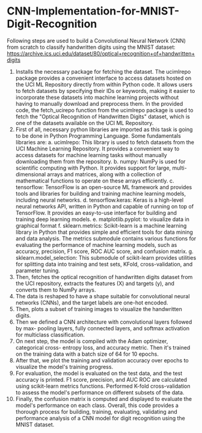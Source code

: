 # CNN-Implementation-for-MNIST-Digit-Recognition

Following steps are used to build a Convolutional Neural Network (CNN) from scratch to
classify handwritten digits using the MNIST dataset:
https://archive.ics.uci.edu/dataset/80/optical+recognition+of+handwritten+digits
1. Installs the necessary package for fetching the dataset.
The ucimlrepo package provides a convenient interface to access datasets hosted
on the UCI ML Repository directly from within Python code. It allows users to fetch
datasets by specifying their IDs or keywords, making it easier to incorporate these
datasets into machine learning projects without having to manually download and
preprocess them. In the provided code, the fetch_ucirepo function from the
ucimlrepo package is used to fetch the "Optical Recognition of Handwritten Digits"
dataset, which is one of the datasets available on the UCI ML Repository.
2. First of all, necessary python libraries are imported as this task is going to be done in
Python Programming Language. Some fundamentals libraries are:
a. ucimlrepo: This library is used to fetch datasets from the UCI Machine
Learning Repository. It provides a convenient way to access datasets for
machine learning tasks without manually downloading them from the
repository.
b. numpy: NumPy is used for scientific computing with Python. It provides
support for large, multi-dimensional arrays and matrices, along with a
collection of mathematical functions to operate on these arrays efficiently.
c. tensorflow: TensorFlow is an open-source ML framework and provides tools
and libraries for building and training machine learning models, including
neural networks.
d. tensorflow.keras: Keras is a high-level neural networks API, written in Python
and capable of running on top of TensorFlow. It provides an easy-to-use
interface for building and training deep learning models.
e. matplotlib.pyplot: to visualize data in graphical format
f. sklearn.metrics: Scikit-learn is a machine learning library in Python that
provides simple and efficient tools for data mining and data analysis. The
metrics submodule contains various functions for evaluating the
performance of machine learning models, such as accuracy, precision, F1
score, ROC AUC score, and confusion matrix.
g. sklearn.model_selection: This submodule of scikit-learn provides utilities for
splitting data into training and test sets, KFold, cross-validation, and
parameter tuning.
3. Then, fetches the optical recognition of handwritten digits dataset from the UCI
repository, extracts the features (X) and targets (y), and converts them to NumPy
arrays.
4. The data is reshaped to have a shape suitable for convolutional neural networks
(CNNs), and the target labels are one-hot encoded.
5. Then, plots a subset of training images to visualize the handwritten digits.
6. Then we defined a CNN architecture with convolutional layers followed by max-
pooling layers, fully connected layers, and softmax activation for multiclass
classification.
7. On next step, the model is compiled with the Adam optimizer, categorical cross-
entropy loss, and accuracy metric. Then it's trained on the training data with a batch
size of 64 for 10 epochs.
8. After that, we plot the training and validation accuracy over epochs to visualize the
model's training progress.
9. For evaluation, the model is evaluated on the test data, and the test accuracy is
printed. F1 score, precision, and AUC ROC are calculated using scikit-learn metrics
functions. Performed K-fold cross-validation to assess the model's performance on
different subsets of the data.
10. Finally, the confusion matrix is computed and displayed to evaluate the model's
performance on each class.
Overall, this code provides a thorough process for building, training, evaluating,
validating and performance analysis of a CNN model for digit recognition using the
MNIST dataset.
